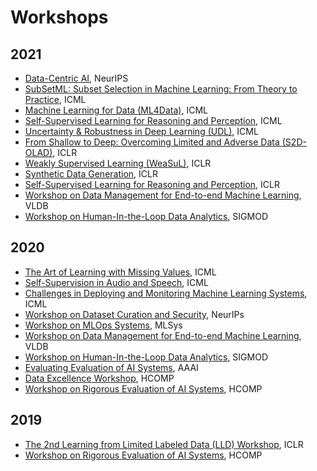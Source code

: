<h1 id="workshops">Workshops</h1>


## 2021
- [Data-Centric AI](https://neurips.cc/Conferences/2021/Schedule?showEvent=21860), NeurIPS
- [SubSetML: Subset Selection in Machine Learning: From Theory to Practice](https://sites.google.com/view/icml-2021-subsetml/home), ICML
- [Machine Learning for Data (ML4Data)](https://sites.google.com/view/ml4data), ICML
- [Self-Supervised Learning for Reasoning and Perception](https://icml21ssl.github.io), ICML
- [Uncertainty & Robustness in Deep Learning (UDL)](https://sites.google.com/view/udlworkshop2021/home), ICML
- [From Shallow to Deep: Overcoming Limited and Adverse Data (S2D-OLAD)](https://s2d-olad.github.io), ICLR
- [Weakly Supervised Learning (WeaSuL)](https://weasul.github.io), ICLR
- [Synthetic Data Generation](https://sdg-quality-privacy-bias.github.io), ICLR
- [Self-Supervised Learning for Reasoning and Perception](https://icml21ssl.github.io), ICLR
- [Workshop on Data Management for End-to-end Machine Learning](http://deem-workshop.org/#), VLDB
- [Workshop on Human-In-the-Loop Data Analytics](https://hilda.io/), SIGMOD

## 2020

- [The Art of Learning with Missing Values](https://artemiss-workshop.github.io), ICML
- [Self-Supervision in Audio and Speech](https://icml-sas.gitlab.io), ICML
- [Challenges in Deploying and Monitoring Machine Learning Systems](https://sites.google.com/view/deploymonitormlsystems), ICML
- [Workshop on Dataset Curation and Security](https://securedata.lol/), NeurIPs
- [Workshop on MLOps Systems](https://mlops-systems.github.io/), MLSys
- [Workshop on Data Management for End-to-end Machine Learning](http://deem-workshop.org/#), VLDB
- [Workshop on Human-In-the-Loop Data Analytics](https://hilda.io/2020/), SIGMOD
- [Evaluating Evaluation of AI Systems](http://eval.how/aaai-2020/), AAAI
- [Data Excellence Workshop](http://eval.how/dew2020/index.html), HCOMP
- [Workshop on Rigorous Evaluation of AI Systems](http://eval.how/reais-2020/index.html), HCOMP

## 2019

- [The 2nd Learning from Limited Labeled Data (LLD) Workshop](https://lld-workshop.github.io/), ICLR
- [Workshop on Rigorous Evaluation of AI Systems](http://eval.how/aaai/), HCOMP

